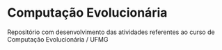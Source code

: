 # Computação Evolucionária
Repositório com desenvolvimento das atividades referentes ao curso de Computação Evolucionária / UFMG
